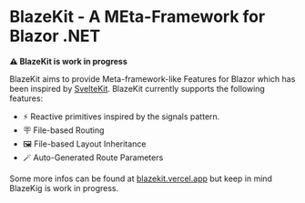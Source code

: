 # BlazeKit - A MEta-Framework for Blazor .NET

**⚠️ BlazeKit is work in progress**

BlazeKit aims to provide Meta-framework-like Features for Blazor which has been inspired by [SvelteKit](https://kit.svelte.dev). BlazeKit currently supports the following features:</p>
- ⚡ Reactive primitives inspired by the signals pattern.
- 🪧 File-based Routing
- 🖼️ File-based Layout Inheritance
- 🪄 Auto-Generated Route Parameters

Some more infos can be found at [blazekit.vercel.app](https://blazekit.vercel.app) but keep in mind BlazeKig is work in progress.

